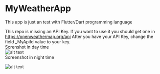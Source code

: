 # MyWeatherApp
This app is just an test with Flutter/Dart programming language

This repo is missing an API Key. If you want to use it you should get one in https://openweathermap.org/api
After you have your API Key, change the field \_MyApiId value to your key.<br>
Screnshot in day time<br>
![alt text](https://github.com/yTodynho/MyWeatherApp/blob/master/01.jpg?raw=true)
<br>
Screenshot in night time<br>

![alt text](https://github.com/yTodynho/MyWeatherApp/blob/master/02.jpg?raw=true)
